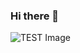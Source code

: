 ### Hi there 👋

![TEST Image](https://oregontech-my.sharepoint.com/personal/justin_boehnen_oit_edu/Documents/Github%20ReadMe%20Images/Asset%201.png)
